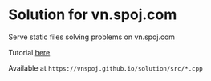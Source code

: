 # Solution for vn.spoj.com

Serve static files solving problems on vn.spoj.com


Tutorial [here](https://vnspoj.github.io/)


Available at `https://vnspoj.github.io/solution/src/*.cpp`